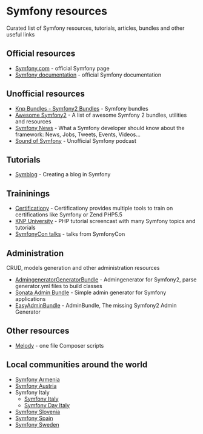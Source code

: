# Symfony resources

Curated list of Symfony resources, tutorials, articles, bundles and other useful links

## Official resources

* [Symfony.com](http://symfony.com) - official Symfony page
* [Symfony documentation](http://symfony.com/doc) - official Symfony documentation

## Unofficial resources

* [Knp Bundles - Symfony2 Bundles](http://knpbundles.com/) - Symfony bundles 
* [Awesome Symfony2](https://github.com/EmanueleMinotto/awesome-symfony2) - A list of awesome Symfony 2 bundles, utilities and resources
* [Symfony News](http://symfony-news.com) - What a Symfony developer should know about the framework: News, Jobs, Tweets, Events, Videos...
* [Sound of Symfony](http://www.soundofsymfony.com/) - Unofficial Symfony podcast

## Tutorials

* [Symblog](http://tutorial.symblog.co.uk/) - Creating a blog in Symfony

## Traininings

* [Certificationy](https://github.com/certificationy) - Certificationy provides multiple tools to train on certifications like Symfony or Zend PHP5.5
* [KNP University](http://knpuniversity.com/) - PHP tutorial screencast with many Symfony topics and tutorials
* [SymfonyCon talks](https://github.com/SymfonyCon) - talks from SymfonyCon

## Administration

CRUD, models generation and other administration resources

* [AdmingeneratorGeneratorBundle](https://github.com/symfony2admingenerator/AdmingeneratorGeneratorBundle) - Admingenerator for Symfony2, parse generator.yml files to build classes
* [Sonata Admin Bundle](http://github.com/sonata-project/SonataAdminBundle) - Simple admin generator for Symfony applications
* [EasyAdminBundle](https://github.com/javiereguiluz/EasyAdminBundle) - AdminBundle, The missing Symfony2 Admin Generator

## Other resources

* [Melody](http://melody.sensiolabs.org/) - one file Composer scripts

## Local communities around the world

* [Symfony Armenia](http://symfony.am/)
* [Symfony Austria](http://symfony-austria.org/)
* Symfony Italy
  * [Symfony Italy](http://symfony.it/)
  * [Symfony Day Italy](http://symfonyday.it)
* [Symfony Slovenia](http://symfony.si)
* [Symfony Spain](http://symfony.es/)
* [Symfony Sweden](http://symfony.se)
